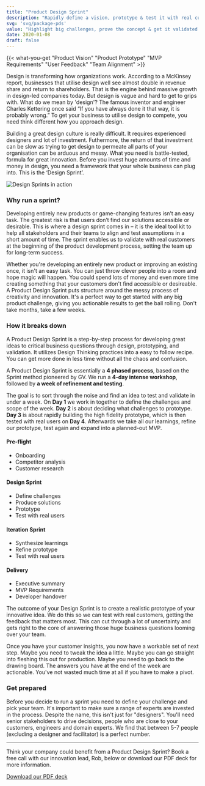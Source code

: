 ```yaml
---
title: "Product Design Sprint"
description: "Rapidly define a vision, prototype & test it with real customers – all in a week. Compress months of work into a week."
svg: 'svg/package-pds'
value: "Highlight big challenges, prove the concept & get it validated by real customers."
date: 2020-01-08
draft: false
---
```

{{< what-you-get "Product Vision" "Product Prototype" "MVP Requirements" "User Feedback" "Team Alignment" >}}

Design is transforming how organizations work. According to a McKinsey report, businesses that utilise design well see almost double in revenue share and return to shareholders. That is the engine behind massive growth in design-led companies today. But design is vague and hard to get to grips with. What do we mean by 'design'? The famous inventor and engineer Charles Kettering once said “If you have always done it that way, it is probably wrong.” To get your business to utilise design to compete, you need think different how you approach design.

Building a great design culture is really difficult. It requires experienced designers and lot of investment. Futhermore, the return of that investment can be slow as trying to get design to permeate all parts of your organisation can be arduous and messy. What you need is battle-tested, formula for great innovation. Before you invest huge amounts of time and money in design, you need a framework that your whole business can plug into. This is the ‘Design Sprint’.

<div class="full-width"><img class="js-lazy-img" data-src="/images/Design-Sprint-Header.jpg" srcset="/images/Design-Sprint-Header@2x.jpg 2x" alt="Design Sprints in action" /></div>

### Why run a sprint?
Developing entirely new products or game-changing features isn’t an easy task. The greatest risk is that users don’t find our solutions accessible or desirable. This is where a design sprint comes in – it is the ideal tool kit to help all stakeholders and their teams to align and test assumptions in a short amount of time. The sprint enables us to validate with real customers at the beginning of the product development process, setting the team up for long-term success.

Whether you're developing an entirely new product or improving an existing once, it isn't an easy task. You can just throw clever people into a room and hope magic will happen. You could spend lots of money and even more time creating something that your customers don't find accessible or desireable. A Product Design Sprint puts structure around the messy process of creativity and innovation. It's a perfect way to get started with any big product challenge, giving you actionable results to get the ball rolling. Don't take months, take a few weeks.

### How it breaks down 
A Product Design Sprint is a step-by-step process for developing great ideas to critical business questions through design, prototyping, and validation. It utilizes Design Thinking practices into a easy to follow recipe. You can get more done in less time without all the chaos and confusion.

A Product Design Sprint is essentially a **4 phased process**, based on the Sprint method pioneered by GV. We run a **4-day intense workshop**, followed by **a week of refinement and testing**. 

The goal is to sort through the noise and find an idea to test and validate in under a week. On **Day 1** we work in together to define the challenges and scope of the week. **Day 2** is about deciding what challenges to prototype. **Day 3** is about rapidly building the high fidelity prototype, which is then tested with real users on **Day 4**. Afterwards we take all our learnings, refine our prototype, test again and expand into a planned-out MVP.

<grid columns="4" class="full-width">
  <c class="animated fadeInUp">
    <article class="card card--work card--work__red">
      <div class="card--work__inner">
        <h4>Pre-flight</h4>
        <ul>
          <li>Onboarding</li>
          <li>Competitor analysis</li>
          <li>Customer research</li>          
        </ul>      
      </div>
    </article>
  </c>
  <c class="animated fadeInUp">
    <article class="card card--work card--work__blue">
      <div class="card--work__inner">
        <h4>Design Sprint</h4>
        <ul>
          <li>Define challenges</li>
          <li>Produce solutions</li>
          <li>Prototype</li>
          <li>Test with real users</li>
        </ul>
      </div>
    </article>
  </c>
  <c class="animated fadeInUp">
    <article class="card card--work card--work__purple">
      <div class="card--work__inner">
        <h4>Iteration Sprint</h4>
        <ul>
          <li>Synthesize learnings</li>
          <li>Refine prototype</li>
          <li>Test with real users</li>          
        </ul>
      </div>
    </article>
  </c>
  <c class="animated fadeInUp">
    <article class="card card--work card--work__green">
      <div class="card--work__inner">
        <h4>Delivery</h4>
        <ul>
          <li>Executive summary</li>
          <li>MVP Requirements</li>
          <li>Developer handover</li>          
        </ul>
      </div>
    </article>
  </c>
</grid>

The outcome of your Design Sprint is to create a realistic prototype of your innovative idea. We do this so we can test with real customers, getting the feedback that matters most. This can cut through a lot of uncertainty and gets right to the core of answering those huge business questions looming over your team.

Once you have your customer insights, you now have a workable set of next step. Maybe you need to tweak the idea a little. Maybe you can go straight into fleshing this out for production. Maybe you need to go back to the drawing board. The answers you have at the end of the week are actionable. You've not wasted much time at all if you have to make a pivot.

### Get prepared
Before you decide to run a sprint you need to define your challenge and pick your team. It's important to make sure a range of experts are invested in the process. Despite the name, this isn't just for "designers". You'll need senior stakeholders to drive decisions, people who are close to your customers, engineers and domain experts. We find that between 5-7 people (excluding a designer and facilitator) is a perfect number.

<hr>

<p class="cta">Think your company could benefit from a Product Design Sprint? Book a free call with our innovation lead, <span>Rob</span>, below or download our PDF deck for more information.</p>

<a href="#">Download our PDF deck</a>

